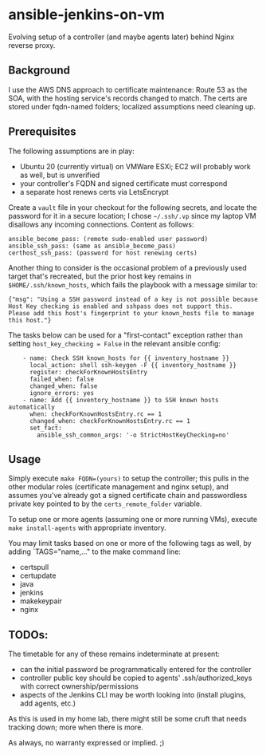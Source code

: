 # ansible-jenkins-on-vm
Evolving setup of a controller (and maybe agents later) behind Nginx reverse proxy.

## Background
I use the AWS DNS approach to certificate maintenance: Route 53 as the SOA, with the hosting service's records changed to match. The certs are stored under fqdn-named folders; localized assumptions need cleaning up.

## Prerequisites
The following assumptions are in play:
* Ubuntu 20 (currently virtual) on VMWare ESXi; EC2 will probably work as well, but is unverified
* your controller's FQDN and signed certificate must correspond
*  a separate host renews certs via LetsEncrypt

Create a `vault` file in your checkout for the following secrets, and locate the password for it in a secure location; I chose `~/.ssh/.vp` since my laptop VM disallows any incoming connections. Content as follows:
```
ansible_become_pass: (remote sudo-enabled user password)
ansible_ssh_pass: (same as ansible_become_pass)
certhost_ssh_pass: (password for host renewing certs)
```
Another thing to consider is the occasional problem of a previously used target that's recreated, but the prior host key remains in `$HOME/.ssh/known_hosts`, which fails the playbook with a message similar to:
```
{"msg": "Using a SSH password instead of a key is not possible because Host Key checking is enabled and sshpass does not support this.  Please add this host's fingerprint to your known_hosts file to manage this host."}
```
The tasks below can be used for a "first-contact" exception rather than setting `host_key_checking = False` in the relevant ansible config:
```
    - name: Check SSH known_hosts for {{ inventory_hostname }}
      local_action: shell ssh-keygen -F {{ inventory_hostname }}
      register: checkForKnownHostsEntry
      failed_when: false
      changed_when: false
      ignore_errors: yes
    - name: Add {{ inventory_hostname }} to SSH known hosts automatically
      when: checkForKnownHostsEntry.rc == 1
      changed_when: checkForKnownHostsEntry.rc == 1
      set_fact:
        ansible_ssh_common_args: '-o StrictHostKeyChecking=no'
```

## Usage
Simply execute `make FQDN=(yours)` to setup the controller; this pulls in the other modular roles (certificate management and nginx setup), and assumes you've already got a signed certificate chain and passwordless private key pointed to by the `certs_remote_folder` variable.

To setup one or more agents (assuming one or more running VMs), execute `make install-agents` with appropriate inventory.

You may limit tasks based on one or more of the following tags as well, by adding `TAGS="name,..." to the make command line:
* certspull
* certupdate
* java
* jenkins
* makekeypair
* nginx

## TODOs:
The timetable for any of these remains indeterminate at present:
* can the initial password be programmatically entered for the controller
* controller public key should be copied to agents' .ssh/authorized_keys with correct ownership/permissions
* aspects of the Jenkins CLI may be worth looking into (install plugins, add agents, etc.)

As this is used in my home lab, there might still be some cruft that needs tracking down; more when there is more.

As always, no warranty expressed or implied. ;)
